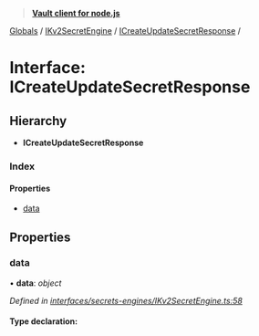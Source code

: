 > **[Vault client for node.js](../README.md)**

[Globals](../globals.md) / [IKv2SecretEngine](../modules/ikv2secretengine.md) / [ICreateUpdateSecretResponse](ikv2secretengine.icreateupdatesecretresponse.md) /

# Interface: ICreateUpdateSecretResponse

## Hierarchy

* **ICreateUpdateSecretResponse**

### Index

#### Properties

* [data](ikv2secretengine.icreateupdatesecretresponse.md#data)

## Properties

###  data

• **data**: *object*

*Defined in [interfaces/secrets-engines/IKv2SecretEngine.ts:58](https://github.com/theogravity/vault-tacular/blob/0b78a16/src/interfaces/secrets-engines/IKv2SecretEngine.ts#L58)*

#### Type declaration: